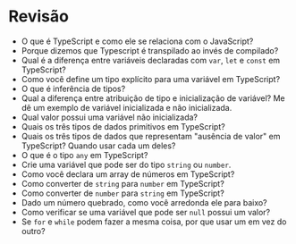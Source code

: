 # Revisão

- O que é TypeScript e como ele se relaciona com o JavaScript?
- Porque dizemos que Typescript é transpilado ao invés de compilado?
- Qual é a diferença entre variáveis ​​declaradas com `var`, `let` e `const` em TypeScript?
- Como você define um tipo explícito para uma variável em TypeScript?
- O que é inferência de tipos?
- Qual a diferença entre atribuição de tipo e inicialização de variável? Me dê um exemplo de variável inicializada e não inicializada.
- Qual valor possui uma variável não inicializada?
- Quais os três tipos de dados primitivos em TypeScript?
- Quais os três tipos de dados que representam "ausência de valor" em TypeScript? Quando usar cada um deles?
- O que é o tipo `any` em TypeScript?
- Crie uma variável que pode ser do tipo `string` ou `number`.
- Como você declara um array de números em TypeScript?
- Como converter de `string` para `number` em TypeScript?
- Como converter de `number` para `string` em TypeScript?
- Dado um número quebrado, como você arredonda ele para baixo?
- Como verificar se uma variável que pode ser `null` possui um valor?
- Se `for` e `while` podem fazer a mesma coisa, por que usar um em vez do outro?
